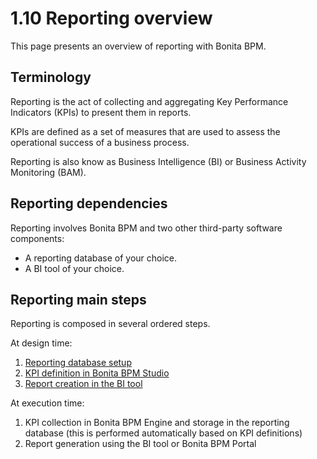 # 1.10 Reporting overview

This page presents an overview of reporting with Bonita BPM.


## Terminology

Reporting is the act of collecting and aggregating Key Performance Indicators (KPIs) to present them in reports.  

KPIs are defined as a set of measures that are used to assess the operational success of a business process.


Reporting is also know as Business Intelligence (BI) or Business Activity Monitoring (BAM).



## Reporting dependencies

Reporting involves Bonita BPM and two other third-party software components:

* A reporting database of your choice.
* A BI tool of your choice.

## Reporting main steps

Reporting is composed in several ordered steps.

At design time:

1. [Reporting database setup](/set-reporting-database.md)
2. [KPI definition in Bonita BPM Studio](/set-kpis.md)
3. [Report creation in the BI tool](/create-report.md)

At execution time:

1. KPI collection in Bonita BPM Engine and storage in the reporting database (this is performed automatically based on KPI definitions)
2. Report generation using the BI tool or Bonita BPM Portal